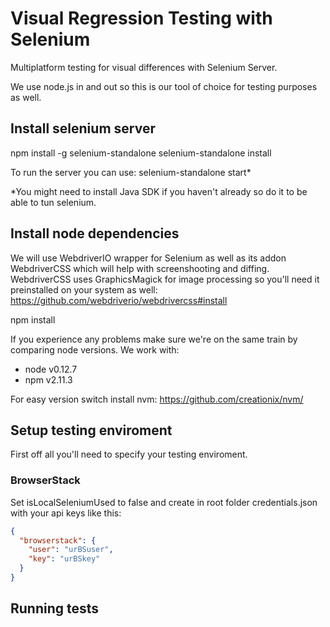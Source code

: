# Visual Regression Testing with Selenium

Multiplatform testing for visual differences with Selenium Server.

We use node.js in and out so this is our tool of choice for testing purposes as well.


## Install selenium server

npm install -g selenium-standalone
selenium-standalone install

To run the server you can use: selenium-standalone start*

*You might need to install Java SDK if you haven't already so do it to be able to tun selenium.

## Install node dependencies

We will use WebdriverIO wrapper for Selenium as well as its addon WebdriverCSS which will help with screenshooting and diffing. WebdriverCSS uses GraphicsMagick for image processing so you'll need it preinstalled on your system as well: https://github.com/webdriverio/webdrivercss#install

npm install

If you experience any problems make sure we're on the same train by comparing node versions. We work with:
- node v0.12.7
- npm v2.11.3

For easy version switch install nvm:
https://github.com/creationix/nvm/


## Setup testing enviroment

First off all you'll need to specify your testing enviroment.

### BrowserStack

Set isLocalSeleniumUsed to false and create in root folder credentials.json with your api keys like this:
 ```JSON
 {
   "browserstack": {
     "user": "urBSuser",
     "key": "urBSkey"
   }
 }
 ```

## Running tests
